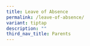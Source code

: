 ```yaml
---
title: Leave of Absence
permalink: /leave-of-absence/
variant: tiptap
description: ""
third_nav_title: Parents
---
```

